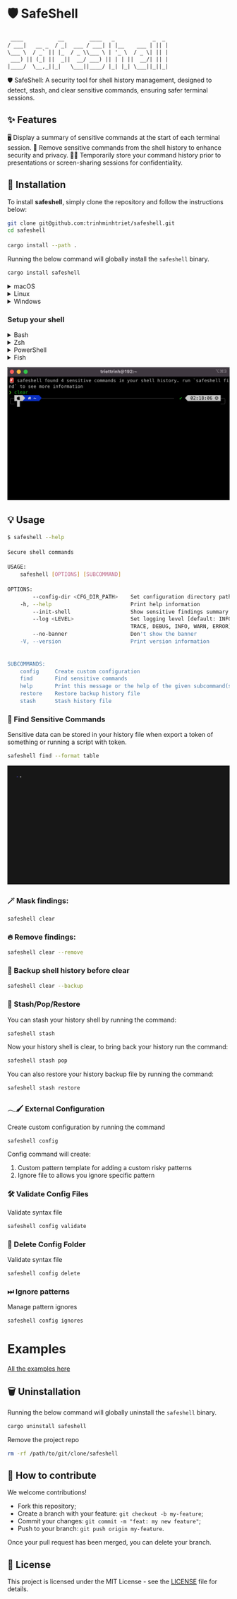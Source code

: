 # 🛡️ SafeShell

```text
 ____           __        ____   _            _  _
/ ___|   __ _  / _|  ___ / ___| | |__    ___ | || |
\___ \  / _` || |_  / _ \\___ \ | '_ \  / _ \| || |
 ___) || (_| ||  _||  __/ ___) || | | ||  __/| || |
|____/  \__,_||_|   \___||____/ |_| |_| \___||_||_|
```

🛡️ SafeShell: A security tool for shell history management, designed to detect, stash, and clear sensitive commands, ensuring safer terminal sessions.

## ✨ Features

🖥️ Display a summary of sensitive commands at the start of each terminal session.
👀 Remove sensitive commands from the shell history to enhance security and privacy.
👨‍💻 Temporarily store your command history prior to presentations or screen-sharing sessions for confidentiality.

## 🚀 Installation

To install **safeshell**, simply clone the repository and follow the instructions below:

```bash
git clone git@github.com:trinhminhtriet/safeshell.git
cd safeshell

cargo install --path .
```

Running the below command will globally install the `safeshell` binary.

```bash
cargo install safeshell
```

<details>
<summary>macOS</summary>

```sh
curl -sS https://raw.githubusercontent.com/trinhminhtriet/safeshell/master/install/install.sh | bash
```

</details>

<details>
<summary>Linux</summary>

```sh
curl -sS https://raw.githubusercontent.com/trinhminhtriet/safeshell/master/install/install.sh | bash
```

</details>

<details>
<summary>Windows</summary>

```sh
iwr https://raw.githubusercontent.com/trinhminhtriet/safeshell/master/install/install.ps1 -useb | iex
```

</details>

### Setup your shell

<details>
<summary>Bash</summary>
Add the following to the end of ~/.bashrc:

```sh
eval $(safeshell --init-shell)
```

</details>

<details>
<summary>Zsh</summary>
Add the following to the end of ~/.zshrc:

```sh
eval $(safeshell --init-shell)
```

</details>

<details>
<summary>PowerShell</summary>
Add the following to the end of your PowerShell configuration (find it by running $PROFILE):

```powershell
Invoke-Expression (&safeshell --init-shell)
```

</details>

<details>
<summary>Fish</summary>
Add the following to the end of ~/.config/fish/config.fish:

```sh
safeshell --init-shell | source
```

</details>

![motd](./media/motd.png)

## 💡 Usage

```sh
$ safeshell --help

Secure shell commands

USAGE:
    safeshell [OPTIONS] [SUBCOMMAND]

OPTIONS:
        --config-dir <CFG_DIR_PATH>    Set configuration directory path
    -h, --help                         Print help information
        --init-shell                   Show sensitive findings summary for MOTD
        --log <LEVEL>                  Set logging level [default: INFO] [possible values: OFF,
                                       TRACE, DEBUG, INFO, WARN, ERROR]
        --no-banner                    Don't show the banner
    -V, --version                      Print version information


SUBCOMMANDS:
    config     Create custom configuration
    find       Find sensitive commands
    help       Print this message or the help of the given subcommand(s)
    restore    Restore backup history file
    stash      Stash history file
```

### 👀 Find Sensitive Commands

Sensitive data can be stored in your history file when export a token of something or running a script with token.

```sh
safeshell find --format table
```

![find](./media/find.gif)

### 🪄 Mask findings:

```sh
safeshell clear
```

### 🔥 Remove findings:

```sh
safeshell clear --remove
```

### 💼 Backup shell history before clear

```sh
safeshell clear --backup
```

### 🙈 Stash/Pop/Restore

You can stash your history shell by running the command:

```sh
safeshell stash
```

Now your history shell is clear, to bring back your history run the command:

```sh
safeshell stash pop
```

You can also restore your history backup file by running the command:

```sh
safeshell stash restore
```

### 𓂃🖌 External Configuration

Create custom configuration by running the command

```sh
safeshell config
```

Config command will create:

1. Custom pattern template for adding a custom risky patterns
2. Ignore file to allows you ignore specific pattern

### 🛠️ Validate Config Files

Validate syntax file

```sh
safeshell config validate
```

### 🚮 Delete Config Folder

Validate syntax file

```sh
safeshell config delete
```

### ⏭ Ignore patterns

Manage pattern ignores

```sh
safeshell config ignores
```

# Examples

[All the examples here](./example/README.md)

## 🗑️ Uninstallation

Running the below command will globally uninstall the `safeshell` binary.

```bash
cargo uninstall safeshell
```

Remove the project repo

```bash
rm -rf /path/to/git/clone/safeshell
```

## 🤝 How to contribute

We welcome contributions!

- Fork this repository;
- Create a branch with your feature: `git checkout -b my-feature`;
- Commit your changes: `git commit -m "feat: my new feature"`;
- Push to your branch: `git push origin my-feature`.

Once your pull request has been merged, you can delete your branch.

## 📝 License

This project is licensed under the MIT License - see the [LICENSE](LICENSE) file for details.
